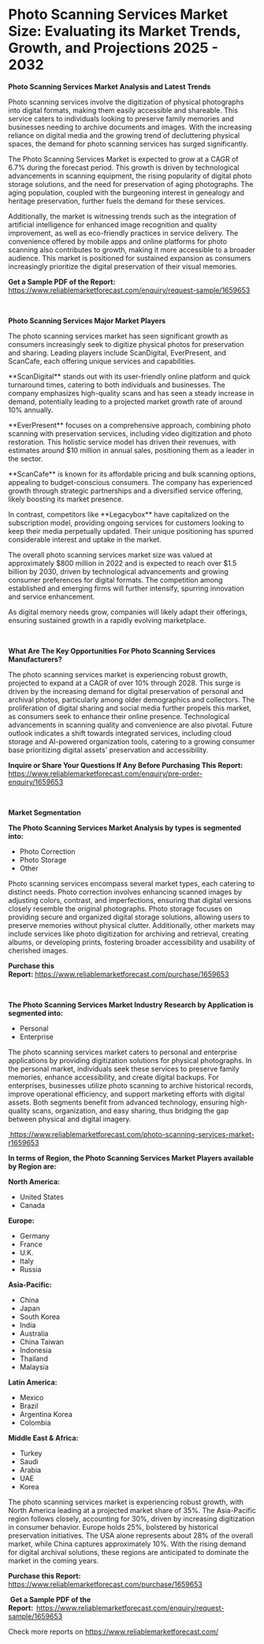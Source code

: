 <p><h1>Photo Scanning Services Market Size: Evaluating its Market Trends, Growth, and Projections 2025 - 2032</h1></p><p><strong>Photo Scanning Services Market Analysis and Latest Trends</strong></p>
<p><p>Photo scanning services involve the digitization of physical photographs into digital formats, making them easily accessible and shareable. This service caters to individuals looking to preserve family memories and businesses needing to archive documents and images. With the increasing reliance on digital media and the growing trend of decluttering physical spaces, the demand for photo scanning services has surged significantly.</p><p>The Photo Scanning Services Market is expected to grow at a CAGR of 6.7% during the forecast period. This growth is driven by technological advancements in scanning equipment, the rising popularity of digital photo storage solutions, and the need for preservation of aging photographs. The aging population, coupled with the burgeoning interest in genealogy and heritage preservation, further fuels the demand for these services.</p><p>Additionally, the market is witnessing trends such as the integration of artificial intelligence for enhanced image recognition and quality improvement, as well as eco-friendly practices in service delivery. The convenience offered by mobile apps and online platforms for photo scanning also contributes to growth, making it more accessible to a broader audience. This market is positioned for sustained expansion as consumers increasingly prioritize the digital preservation of their visual memories.</p></p>
<p><strong>Get a Sample PDF of the Report:&nbsp;</strong> <a href="https://www.reliablemarketforecast.com/enquiry/request-sample/1659653?utm_campaign=2755&utm_medium=2&utm_source=Github&utm_content=ia&utm_term=09032025&utm_id=photo-scanning-services">https://www.reliablemarketforecast.com/enquiry/request-sample/1659653</a></p>
<p>&nbsp;</p>
<p><strong>Photo Scanning Services Major Market Players</strong></p>
<p><p>The photo scanning services market has seen significant growth as consumers increasingly seek to digitize physical photos for preservation and sharing. Leading players include ScanDigital, EverPresent, and ScanCafe, each offering unique services and capabilities.</p><p>**ScanDigital** stands out with its user-friendly online platform and quick turnaround times, catering to both individuals and businesses. The company emphasizes high-quality scans and has seen a steady increase in demand, potentially leading to a projected market growth rate of around 10% annually. </p><p>**EverPresent** focuses on a comprehensive approach, combining photo scanning with preservation services, including video digitization and photo restoration. This holistic service model has driven their revenues, with estimates around $10 million in annual sales, positioning them as a leader in the sector.</p><p>**ScanCafe** is known for its affordable pricing and bulk scanning options, appealing to budget-conscious consumers. The company has experienced growth through strategic partnerships and a diversified service offering, likely boosting its market presence.</p><p>In contrast, competitors like **Legacybox** have capitalized on the subscription model, providing ongoing services for customers looking to keep their media perpetually updated. Their unique positioning has spurred considerable interest and uptake in the market.</p><p>The overall photo scanning services market size was valued at approximately $800 million in 2022 and is expected to reach over $1.5 billion by 2030, driven by technological advancements and growing consumer preferences for digital formats. The competition among established and emerging firms will further intensify, spurring innovation and service enhancement. </p><p>As digital memory needs grow, companies will likely adapt their offerings, ensuring sustained growth in a rapidly evolving marketplace.</p></p>
<p>&nbsp;</p>
<p><strong>What Are The Key Opportunities For Photo Scanning Services Manufacturers?</strong></p>
<p><p>The photo scanning services market is experiencing robust growth, projected to expand at a CAGR of over 10% through 2028. This surge is driven by the increasing demand for digital preservation of personal and archival photos, particularly among older demographics and collectors. The proliferation of digital sharing and social media further propels this market, as consumers seek to enhance their online presence. Technological advancements in scanning quality and convenience are also pivotal. Future outlook indicates a shift towards integrated services, including cloud storage and AI-powered organization tools, catering to a growing consumer base prioritizing digital assets' preservation and accessibility.</p></p>
<p><strong>Inquire or Share Your Questions If Any Before Purchasing This Report:</strong> <a href="https://www.reliablemarketforecast.com/enquiry/pre-order-enquiry/1659653?utm_campaign=2755&utm_medium=2&utm_source=Github&utm_content=ia&utm_term=09032025&utm_id=photo-scanning-services">https://www.reliablemarketforecast.com/enquiry/pre-order-enquiry/1659653</a></p>
<p>&nbsp;</p>
<p><strong>Market Segmentation</strong></p>
<p><strong>The Photo Scanning Services Market Analysis by types is segmented into:</strong></p>
<p><ul><li>Photo Correction</li><li>Photo Storage</li><li>Other</li></ul></p>
<p><p>Photo scanning services encompass several market types, each catering to distinct needs. Photo correction involves enhancing scanned images by adjusting colors, contrast, and imperfections, ensuring that digital versions closely resemble the original photographs. Photo storage focuses on providing secure and organized digital storage solutions, allowing users to preserve memories without physical clutter. Additionally, other markets may include services like photo digitization for archiving and retrieval, creating albums, or developing prints, fostering broader accessibility and usability of cherished images.</p></p>
<p><strong>Purchase this Report:&nbsp;</strong><a href="https://www.reliablemarketforecast.com/purchase/1659653?utm_campaign=2755&utm_medium=2&utm_source=Github&utm_content=ia&utm_term=09032025&utm_id=photo-scanning-services">https://www.reliablemarketforecast.com/purchase/1659653</a></p>
<p>&nbsp;</p>
<p><strong>The Photo Scanning Services Market Industry Research by Application is segmented into:</strong></p>
<p><ul><li>Personal</li><li>Enterprise</li></ul></p>
<p><p>The photo scanning services market caters to personal and enterprise applications by providing digitization solutions for physical photographs. In the personal market, individuals seek these services to preserve family memories, enhance accessibility, and create digital backups. For enterprises, businesses utilize photo scanning to archive historical records, improve operational efficiency, and support marketing efforts with digital assets. Both segments benefit from advanced technology, ensuring high-quality scans, organization, and easy sharing, thus bridging the gap between physical and digital imagery.</p></p>
<p><a href="https://www.reliablemarketforecast.com/photo-scanning-services-market-r1659653?utm_campaign=2755&utm_medium=2&utm_source=Github&utm_content=ia&utm_term=09032025&utm_id=photo-scanning-services">&nbsp;https://www.reliablemarketforecast.com/photo-scanning-services-market-r1659653</a></p>
<p><strong>In terms of Region, the Photo Scanning Services Market Players available by Region are:</strong></p>
<p>
    <p> <strong> North America: </strong>
        <ul>
            <li>United States</li>
            <li>Canada</li>
        </ul>
        </p> 
    <p> <strong> Europe: </strong>
        <ul>
            <li>Germany</li>
            <li>France</li>
            <li>U.K.</li>
            <li>Italy</li>
            <li>Russia</li>
        </ul>
        </p> 
    <p> <strong> Asia-Pacific: </strong>
        <ul>
            <li>China</li>
            <li>Japan</li>
            <li>South Korea</li>
            <li>India</li>
            <li>Australia</li>
            <li>China Taiwan</li>
            <li>Indonesia</li>
            <li>Thailand</li>
            <li>Malaysia</li>
        </ul>
        </p> 
    <p> <strong> Latin America: </strong>
        <ul>
            <li>Mexico</li>
            <li>Brazil</li>
            <li>Argentina Korea</li>
            <li>Colombia</li>
        </ul>
        </p> 
    <p> <strong> Middle East & Africa: </strong>
        <ul>
            <li>Turkey</li>
            <li>Saudi</li>
            <li>Arabia</li>
            <li>UAE</li>
            <li>Korea</li>
        </ul>
    </p>
    </p>
<p><p>The photo scanning services market is experiencing robust growth, with North America leading at a projected market share of 35%. The Asia-Pacific region follows closely, accounting for 30%, driven by increasing digitization in consumer behavior. Europe holds 25%, bolstered by historical preservation initiatives. The USA alone represents about 28% of the overall market, while China captures approximately 10%. With the rising demand for digital archival solutions, these regions are anticipated to dominate the market in the coming years.</p></p>
<p><strong>Purchase this Report: </strong><a href="https://www.reliablemarketforecast.com/purchase/1659653?utm_campaign=2755&utm_medium=2&utm_source=Github&utm_content=ia&utm_term=09032025&utm_id=photo-scanning-services">https://www.reliablemarketforecast.com/purchase/1659653</a></p>
<p>&nbsp;<strong>Get a Sample PDF of the Report:&nbsp;&nbsp;</strong><a href="https://www.reliablemarketforecast.com/enquiry/request-sample/1659653?utm_campaign=2755&utm_medium=2&utm_source=Github&utm_content=ia&utm_term=09032025&utm_id=photo-scanning-services">https://www.reliablemarketforecast.com/enquiry/request-sample/1659653</a></p>
<p><strong></strong></p>
<p>Check more reports on <a href="https://www.reliablemarketforecast.com/?utm_campaign=2755&utm_medium=2&utm_source=Github&utm_content=ia&utm_term=09032025&utm_id=photo-scanning-services">https://www.reliablemarketforecast.com/</a></p>